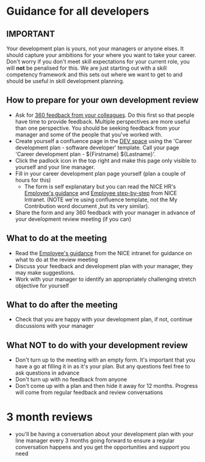# Guidance for all developers

## IMPORTANT 

Your development plan is yours, not your managers or anyone elses.  It should capture your ambitions for your where you want to take your career. Don't worry if you don't meet skill expectations for your current role, you will **not** be penalised for this. We are just starting out with a skill competency framework and this sets out where we want to get to and should be useful in skill development planning.


## How to prepare for your own development review

* Ask for [360 feedback from your colleagues](https://nice-digital.github.io/develop-your-skills/#/feedback). Do this first so that people have time to provide feedback. Multiple perspectives are more useful than one perspective. You should be seeking feedback from your manager and some of the people that you've worked with. 
* Create yourself a confluence page in the [DEV space](https://nicedigital.atlassian.net/wiki/spaces/DEV/overview) using the 'Career development plan - software developer' template.  Call your page 'Career development plan - ${Firstname} ${Lastname}'.
* Click the padlock icon in the top right and make this page only visible to yourself and your line manager.
* Fill in your career development plan page yourself (plan a couple of hours for this)
  * The form is self explanatary but you can read the NICE HR's [Employee's guidance](http://space.nice.org.uk/sorce/beacon/dmdr/92191/view/Employee%20Guidance.docx) and [Employee step-by-step](http://space.nice.org.uk/sorce/beacon/dmdr/92091/view/Employee%20step%20by%20step%20guide.docx) from NICE Intranet. (NOTE we're using confluence template, not the My Contribution word document ,but its very similar).
* Share the form and any 360 feedback with your manager in advance of your development review meeting (if you can)


## What to do at the meeting
* Read the [Employee's guidance](http://space.nice.org.uk/sorce/beacon/dmdr/92191/view/Employee%20Guidance.docx) from the NICE intranet for guidance on what to do at the review meeting
* Discuss your feedback and development plan with your manager, they may make suggestions.
* Work with your manager to identify an appropriately challenging stretch objective for yourself

## What to do after the meeting
* Check that you are happy with your development plan, if not, continue discussions with your manager

## What NOT to do with your development review
* Don't turn up to the meeting with an empty form.  It's important that you have a go at filling it in as it's your plan.  But any questions feel free to ask questions in advance
* Don't turn up with no feedback from anyone
* Don't come up with a plan and then hide it away for 12 months.  Progress will come from regular feedback and review conversations

# 3 month reviews
* you'll be having a conversation about your development plan with your line manager every 3 months going forward to ensure a regular conversation happens and you get the opportunities and support you need

